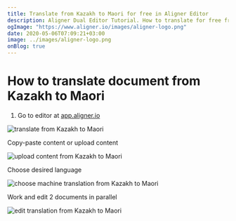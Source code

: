 ```yaml
---
title: Translate from Kazakh to Maori for free in Aligner Editor
description: Aligner Dual Editor Tutorial. How to translate for free from Kazakh to Maori. Aligner is multilingual document management platform. 
ogImage: "https://www.aligner.io/images/aligner-logo.png"
date: 2020-05-06T07:09:21+03:00
image: ../images/aligner-logo.png
onBlog: true
---
```


# How to translate document from Kazakh to Maori

1. Go to editor at [app.aligner.io](https://app.aligner.io "Aligner App web page")

![translate from Kazakh to Maori](../aligner-blank-editor.png "translate from Kazakh to Maori")

Copy-paste content or upload content

![upload content from Kazakh to Maori](../aligner-uploaded-document.png "upload content from Kazakh to Maori")

Choose desired language

![choose machine translation from Kazakh to Maori](../aligner-language-dropdown.png "choose machine translation from Kazakh to Maori")

Work and edit 2 documents in parallel

![edit translation from Kazakh to Maori](../aligner-double-sitded-editor.png "edit translation from Kazakh to Maori")

